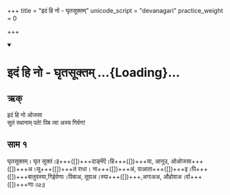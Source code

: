 +++
title = "इदं हि नो - घृतसूक्तम्"
unicode_script = "devanagari"
practice_weight = 0

+++
<div class="js_include" includetitle="false" newlevelforh1="1" unfilled url="/vedAH_sAma/paravastu-sAma/devaH/indraH/idaM-hi-no-ojasA-ghRtasUktam/">
<details open><summary><h1>इदं हि नो - घृतसूक्तम् ...{Loading}...</h1></summary>

## ऋक्
इदं हि नो ओजसा  
सुतं रथानाम् पते!
पिब त्वा अस्य गिर्वण!

## साम १

<div caption="गोपालार्यः 2015  " class="audioEmbed" src="https://archive
.org/download/jaiminIya-sAma-gAna-paravastu-tradition-gopAla-2015/idaM-hi-no-ojasA-ghRtasUkta.mp3"></div>

घृतसूक्तम्।
घृत सूक्तं।इ+++([])+++दाङ्मॆऎ।हि+++([])+++या, आनूउ, ओओजसा+++([])+++अ।सू+++([])+++तं राधा।
ना+++([])+++अं, पाआता+++([])+++इ।पि+++([])+++बातुवस्या,गिईर्वणाः।पिबाअ, तूवाअ।स्या+++([])+++,अगाअअ, औहोवाअ।र्वा+++([])+++णाः॥౽॥
</details>
</div>